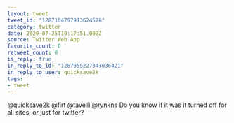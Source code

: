 ```yaml
---
layout: tweet
tweet_id: "1287104797913624576"
category: twitter
date: 2020-07-25T19:17:51.000Z
source: Twitter Web App
favorite_count: 0
retweet_count: 0
is_reply: true
in_reply_to_id: "1287055227343036421"
in_reply_to_user: quicksave2k
tags:
- tweet
---
```


[@quicksave2k](https://twitter.com/@quicksave2k) [@firt](https://twitter.com/@firt) [@tavelli](https://twitter.com/@tavelli) [@rynkns](https://twitter.com/@rynkns) Do you know if it was it turned off for all sites, or just for twitter?
